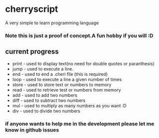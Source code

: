 # cherryscript
A very simple to learn programming language
### Note this is just a proof of concept.A fun hobby if you will :D
## current progress
* print - used to display text(no need for double quotes or paranthesis)
* jump - used to execute a line.
* end - used to end a .cheri file (this is required)
* loop - used to execute a line a given number of times
* store - used to store text or numbers to memory
* read - used to retrieve test or numbers from memory
* add - used to add two numbers
* diff - used to subtract two numbers
* mul - used to multiply as many numbers as you want :D
* div - used to divide two numbers

 ### if anyone wants to help me in the development please let me know in github issues
